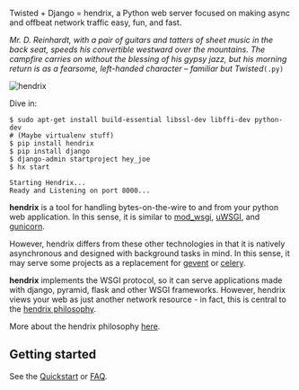 Twisted + Django = hendrix, a Python web server focused on making async and offbeat network traffic easy, fun, and fast.

*Mr. D. Reinhardt, with a pair of guitars and tatters of sheet music in the back seat, speeds his convertible westward over the mountains. The campfire carries on without the blessing of his gypsy jazz, but his morning return is as a fearsome, left-handed character – familiar but Twisted*`(.py)`

![hendrix](_static/hendrix-logo.png)

Dive in:
```
$ sudo apt-get install build-essential libssl-dev libffi-dev python-dev
# (Maybe virtualenv stuff)
$ pip install hendrix
$ pip install django
$ django-admin startproject hey_joe
$ hx start

Starting Hendrix...
Ready and Listening on port 8000...
```

**hendrix** is a tool for handling bytes-on-the-wire to and from your python web application.  In this sense, it is similar to [mod_wsgi](https://modwsgi.readthedocs.org), [uWSGI](https://uwsgi-docs.readthedocs.org), and [gunicorn](http://gunicorn-docs.readthedocs.org).  

However, hendrix differs from these other technologies in that it is natively asynchronous and designed with background tasks in mind.  In this sense, it may serve some projects as a replacement for [gevent](https://readthedocs.org/projects/gevent/) or [celery](http://celery.readthedocs.org).

**hendrix** implements the WSGI protocol, so it can serve applications made with django, pyramid, flask and other WSGI frameworks.  However, hendrix views your web as just another network resource - in fact, this is central to the [hendrix philosophy](http://hendrix.readthedocs.org/en/latest/philosophy/).

More about the hendrix philosophy [here](philosophy.md).

## Getting started

See the [Quickstart](running-hendrix.md) or [FAQ](faq.md).
